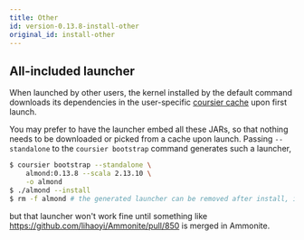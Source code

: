 ```yaml
---
title: Other
id: version-0.13.8-install-other
original_id: install-other
---
```


## All-included launcher

When launched by other users, the kernel installed by the default command
downloads its dependencies in the user-specific [coursier cache](https://get-coursier.io/docs/cache.html#location)
upon first launch.

You may prefer to have the launcher embed all these JARs,
so that nothing needs to be downloaded or picked from a cache upon launch. Passing
`--standalone` to the `coursier bootstrap` command generates such a launcher,
```bash
$ coursier bootstrap --standalone \
    almond:0.13.8 --scala 2.13.10 \
    -o almond
$ ./almond --install
$ rm -f almond # the generated launcher can be removed after install, it copied itself in the kernel installation directory
```
but that launcher won't work fine until something like https://github.com/lihaoyi/Ammonite/pull/850
is merged in Ammonite.

